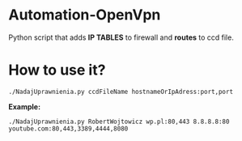 # Automation-OpenVpn
Python script that adds **IP TABLES** to firewall and **routes** to ccd file.


# How to use it?
```
./NadajUprawnienia.py ccdFileName hostnameOrIpAdress:port,port
```
**Example:**
```
./NadajUprawnienia.py RobertWojtowicz wp.pl:80,443 8.8.8.8:80 youtube.com:80,443,3389,4444,8080
```
